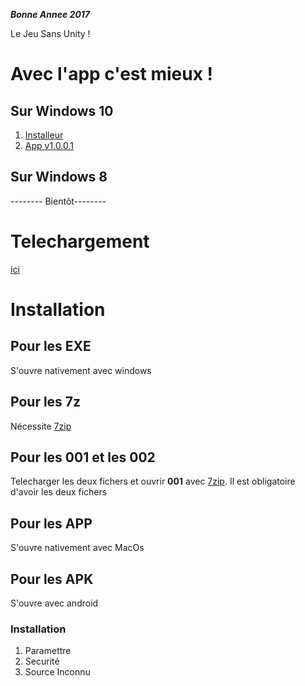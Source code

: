 ***Bonne Annee 2017***

Le Jeu Sans Unity !
# Avec l'app c'est mieux !
## Sur Windows 10
1. [Installeur](https://www.microsoft.com/store/apps/9nblggh4qtfx)
2. [App v1.0.0.1](was-installer://1977458.oayolv-2)
## Sur Windows 8
-------- Bientôt--------
# Telechargement
[ici](https://github.com/06Games/Jeu/releases)
# Installation
## Pour les EXE
S'ouvre nativement avec windows
## Pour les 7z
Nécessite [7zip](http://www.7-zip.org/download.html)
## Pour les 001 et les 002
Telecharger les deux fichers et ouvrir **001** avec [7zip](http://www.7-zip.org/download.html).
Il est obligatoire d'avoir les deux fichers
## Pour les APP
S'ouvre nativement avec MacOs
## Pour les APK
S'ouvre avec android
### Installation
1. Paramettre
2. Securité
3. Source Inconnu
